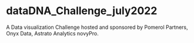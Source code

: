 # dataDNA_Challenge_july2022
A Data visualization Challenge hosted and sponsored by Pomerol Partners, Onyx Data, Astrato Analytics novyPro.
